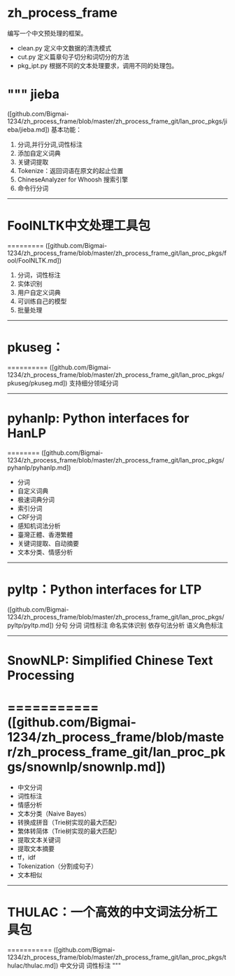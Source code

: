 # zh_process_frame
编写一个中文预处理的框架。

- clean.py 定义中文数据的清洗模式
- cut.py  定义篇章句子切分和词切分的方法
- pkg_ipt.py 根据不同的文本处理要求，调用不同的处理包。


"""
jieba
========
([github.com/Bigmai-1234/zh_process_frame/blob/master/zh_process_frame_git/lan_proc_pkgs/jieba/jieba.md])
基本功能：
1. 分词,并行分词,词性标注
2. 添加自定义词典
3. 关键词提取
4. Tokenize：返回词语在原文的起止位置
5. ChineseAnalyzer for Whoosh 搜索引擎
6. 命令行分词

------------------------------------------------
# FoolNLTK中文处理工具包
=========
([github.com/Bigmai-1234/zh_process_frame/blob/master/zh_process_frame_git/lan_proc_pkgs/fool/FoolNLTK.md])
1. 分词，词性标注
2. 实体识别
3. 用户自定义词典
4. 可训练自己的模型
5. 批量处理

------------------------------------------------
# pkuseg：
==========
([github.com/Bigmai-1234/zh_process_frame/blob/master/zh_process_frame_git/lan_proc_pkgs/pkuseg/pkuseg.md])
支持细分领域分词

------------------------------------------------
# pyhanlp: Python interfaces for HanLP
========
([github.com/Bigmai-1234/zh_process_frame/blob/master/zh_process_frame_git/lan_proc_pkgs/pyhanlp/pyhanlp.md])
- 分词
- 自定义词典
- 极速词典分词
- 索引分词
- CRF分词
- 感知机词法分析
- 臺灣正體、香港繁體
- 关键词提取、自动摘要
- 文本分类、情感分析


------------------------------------------------
pyltp：Python interfaces for LTP
==========
([github.com/Bigmai-1234/zh_process_frame/blob/master/zh_process_frame_git/lan_proc_pkgs/pyltp/pyltp.md])
分句
分词
词性标注
命名实体识别
依存句法分析
语义角色标注

------------------------------------------------

# SnowNLP: Simplified Chinese Text Processing
===========
([github.com/Bigmai-1234/zh_process_frame/blob/master/zh_process_frame_git/lan_proc_pkgs/snownlp/snownlp.md])
==============
* 中文分词
* 词性标注
* 情感分析
* 文本分类（Naive Bayes）
* 转换成拼音（Trie树实现的最大匹配）
* 繁体转简体（Trie树实现的最大匹配）
* 提取文本关键词
* 提取文本摘要
* tf，idf
* Tokenization（分割成句子）
* 文本相似


------------------------------------------------
# THULAC：一个高效的中文词法分析工具包
===========
([github.com/Bigmai-1234/zh_process_frame/blob/master/zh_process_frame_git/lan_proc_pkgs/thulac/thulac.md])
中文分词
词性标注
"""
